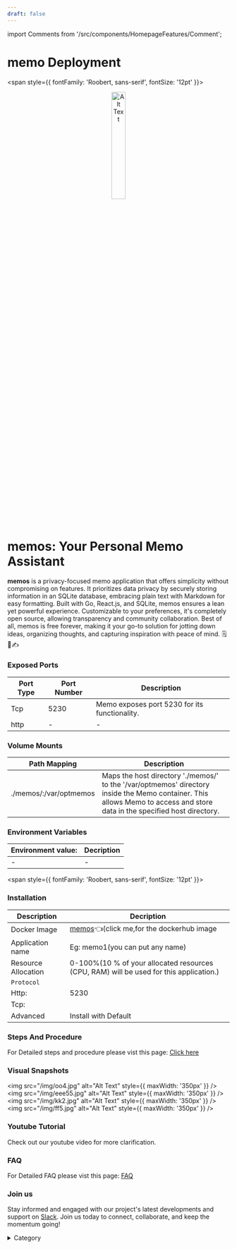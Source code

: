 ```yaml
---
draft: false
---
```

import Comments from '/src/components/HomepageFeatures/Comment';




# memo Deployment
<span style={{ fontFamily: 'Roobert, sans-serif', fontSize: '12pt' }}>


<p align="center">
  <img src="/img/vf.jpg" alt="Alt Text" width="25%"/>
</p>


# memos: Your Personal Memo Assistant

**memos** is a privacy-focused memo application that offers simplicity without compromising on features. It prioritizes data privacy by securely storing information in an SQLite database, embracing plain text with Markdown for easy formatting. Built with Go, React.js, and SQLite, memos ensures a lean yet powerful experience. Customizable to your preferences, it's completely open source, allowing transparency and community collaboration. Best of all, memos is free forever, making it your go-to solution for jotting down ideas, organizing thoughts, and capturing inspiration with peace of mind. 🗒️🔐✍️

### Exposed Ports

| Port Type | Port Number | Description |
| --------- | ----------- | ----------- |
| Tcp       | 5230        | Memo exposes port 5230 for its functionality. |
| http       | -           | -             |
### Volume Mounts

| Path Mapping       | Description                                     |
| ------------------- | ----------------------------------------------- |
| ./memos/:/var/optmemos | Maps the host directory './memos/' to the '/var/optmemos' directory inside the Memo container. This allows Memo to access and store data in the specified host directory. |

### Environment Variables

|   **Environment value:**          | Decription                                                                                                               | 
| --------------------- | ------                                                                                                                   | 
|-       |  -                              |

</span>


<span style={{ fontFamily: 'Roobert, sans-serif', fontSize: '12pt' }}>

### Installation


|  Description          | Decription                                                                                                               | 
| --------------------- | ------                                                                                                                   | 
| Docker Image          |  [memos](https://hub.docker.com/r/elestio/memos)👈(click me,for the dockerhub image                                   |
| Application name      |  Eg: memo1(you can put any name)                                                                                        | 
| Resource Allocation   |  0-100%(10 % of your allocated resources (CPU, RAM) will be used for this application.)                                  | 
| `Protocol`            |                                                                                                                          | 
|  Http:                | 5230                                                                                                                  |
|  Tcp:                 |                                                                                                                          | 
|    Advanced           |    Install with Default                                                                                                  | 


### Steps And Procedure

For Detailed steps and procedure please vist this page: [Click here](https://techscaleinfinite.github.io/introduction/cloud-float/Steps%20and%20procedure)


### Visual Snapshots


<img src="/img/oo4.jpg" alt="Alt Text" style={{ maxWidth: '350px' }} /> <img src="/img/eee55.jpg" alt="Alt Text" style={{ maxWidth: '350px' }} /> <img src="/img/kk2.jpg" alt="Alt Text" style={{ maxWidth: '350px' }} /> <img src="/img/ff5.jpg" alt="Alt Text" style={{ maxWidth: '350px' }} />




### Youtube Tutorial&#x20;

Check out our youtube video for more clarification.



### FAQ

For Detailed FAQ please vist this page: [FAQ](https://techscaleinfinite.github.io/FAQ)

### Join us

Stay informed and engaged with our project's latest developments and support on [Slack](https://app.slack.com/client/T04QS32JX6E/C04QKEWE146). Join us today to connect, collaborate, and keep the momentum going!&#x20;

<details>

<summary>Category</summary>

Kubernetes, cloud computing, DevOps, cloud services, hosting platform, container orchestration, cloud infrastructure, cloud deployment, cloud management, cloud technology, cloud solutions, memo

</details>


</span>

<Comments />